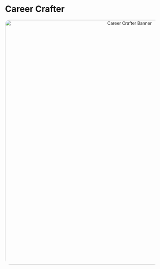# Career Crafter

<p align="center">
  <img src="https://i.postimg.cc/5N3MCpQh/career-Crafter-Picsart-Ai-Image-Enhancer.jpg" 
       alt="Career Crafter Banner" 
       width="800" 
       style="border-radius:15px;" />
</p>
